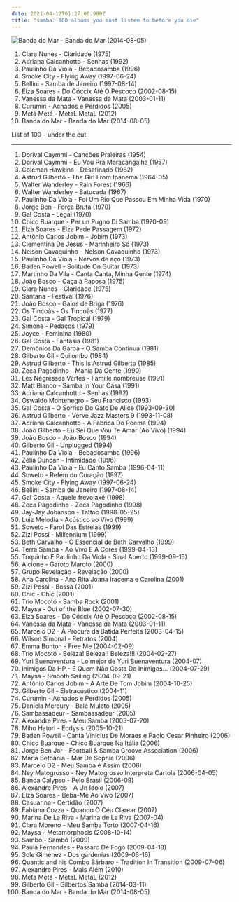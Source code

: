 ```yaml
---
date: 2021-04-12T01:27:06.980Z
title: "samba: 100 albums you must listen to before you die"
---
```

![Banda do Mar - Banda do Mar (2014-08-05)](http://coverartarchive.org/release/77fd947a-cbda-4d09-93b4-6753ab5e7a3c/8201873863-500.jpg "Banda do Mar - Banda do Mar (2014-08-05)")
<ol class="albums">
<li data-cover="http://coverartarchive.org/release/e8779f5c-5742-476f-9a58-5dc5131cbccc/2583942855-500.jpg" data-tags="brazilian, samba, brazilian popular music, umbanda" role="button">Clara Nunes - Claridade (1975)</li>
<li data-cover="https://img.discogs.com/LD1fqi2GP-k_SNRCkGWxNuawpqo=/fit-in/600x337/filters:strip_icc():format(jpeg):mode_rgb():quality(90)/discogs-images/R-9650757-1484222465-3586.jpeg.jpg" data-tags="mpb" role="button">Adriana Calcanhotto - Senhas (1992)</li>
<li data-cover="https://img.discogs.com/wLiy4OHVqDGsqIL78_QSw7MnjgU=/fit-in/600x603/filters:strip_icc():format(jpeg):mode_rgb():quality(90)/discogs-images/R-5791086-1402765122-3498.jpeg.jpg" data-tags="samba, bossa nova, mpb, paulinho da viola" role="button">Paulinho Da Viola - Bebadosamba (1996)</li>
<li data-cover="http://coverartarchive.org/release/a80dbd7d-3841-4d87-acda-58b53eb47028/5969394312-500.jpg" data-tags="chillout, trip-hop, downtempo" role="button">Smoke City - Flying Away (1997-06-24)</li>
<li data-cover="http://coverartarchive.org/release/85452345-be8d-42ec-8c03-931905b23f3f/28879063023-500.jpg" data-tags="dance, house, samba, samba de janeiro" role="button">Bellini - Samba de Janeiro (1997-08-14)</li>
<li data-cover="https://img.discogs.com/mPwV52jBa-nLyxeK_wYUsnE5K0M=/fit-in/600x643/filters:strip_icc():format(jpeg):mode_rgb():quality(90)/discogs-images/R-9990991-1490203504-6755.jpeg.jpg" data-tags="samba" role="button">Elza Soares - Do Cóccix Até O Pescoço (2002-08-15)</li>
<li data-cover="http://coverartarchive.org/release/283e6068-9e3d-4dd6-823b-5b481f437298/18305534650-500.jpg" data-tags="mpb, vanessa da mata" role="button">Vanessa da Mata - Vanessa da Mata (2003-01-11)</li>
<li data-cover="https://img.discogs.com/aeza0CMqIGI12AsLySp2zFGydk0=/fit-in/489x492/filters:strip_icc():format(jpeg):mode_rgb():quality(90)/discogs-images/R-15871568-1599330283-3671.png.jpg" data-tags="mpb, samba, current infatuations" role="button">Curumin - Achados e Perdidos (2005)</li>
<li data-cover="https://img.discogs.com/Gy-atUeIsN4DD9I7MzrClydFt5U=/fit-in/600x600/filters:strip_icc():format(jpeg):mode_rgb():quality(90)/discogs-images/R-6327852-1544194248-8523.jpeg.jpg" data-tags="metal, jazz, rock, alternative, experimental, samba, afro music" role="button">Metá Metá - MetaL MetaL (2012)</li>
<li data-cover="http://coverartarchive.org/release/77fd947a-cbda-4d09-93b4-6753ab5e7a3c/8201873863-500.jpg" data-tags="indie, folk, mallu magalhaes" role="button">Banda do Mar - Banda do Mar (2014-08-05)</li>
</ol>
List of 100 - under the cut.
<!-- more -->

_________________

<ol class="albums">
<li data-cover="http://coverartarchive.org/release/a3aeaf8b-5c0e-4099-a72f-c473b547c099/20422830881-500.jpg" data-tags="samba" role="button">
Dorival Caymmi - Canções Praieiras (1954)
</li>
<li data-cover="https://img.discogs.com/6RQCkWu0v2KBBhfl3A2IUSSg5hA=/fit-in/600x607/filters:strip_icc():format(jpeg):mode_rgb():quality(90)/discogs-images/R-8976369-1472600815-7738.jpeg.jpg" data-tags="samba" role="button">
Dorival Caymmi - Eu Vou Pra Maracangalha (1957)
</li>
<li data-cover="https://img.discogs.com/sLZRAN0Kc9F5yDtsVNS4FAMnip0=/fit-in/600x531/filters:strip_icc():format(jpeg):mode_rgb():quality(90)/discogs-images/R-10844072-1507644840-8301.jpeg.jpg" data-tags="jazz, bossa nova" role="button">
Coleman Hawkins - Desafinado (1962)
</li>
<li data-cover="https://img.discogs.com/G2RAj-0ZWpGUJWr2hxVFkB4yVy4=/fit-in/496x453/filters:strip_icc():format(jpeg):mode_rgb():quality(90)/discogs-images/R-5629891-1504081834-9793.png.jpg" data-tags="bossa nova" role="button">
Astrud Gilberto - The Girl From Ipanema (1964-05)
</li>
<li data-cover="http://coverartarchive.org/release/68e84ef5-dd48-4db0-8624-98f922a8808a/14739023370-500.jpg" data-tags="mpb" role="button">
Walter Wanderley - Rain Forest (1966)
</li>
<li data-cover="https://img.discogs.com/9xz4skAne3otQLHKcuYSUjZwRKY=/fit-in/600x605/filters:strip_icc():format(jpeg):mode_rgb():quality(90)/discogs-images/R-399219-1289664308.jpeg.jpg" data-tags="jazz, bossa nova, samba, batucada" role="button">
Walter Wanderley - Batucada (1967)
</li>
<li data-cover="http://coverartarchive.org/release/8faa087c-4d22-4e62-9c22-3235329c6b0d/4795334780-500.jpg" data-tags="samba" role="button">
Paulinho Da Viola - Foi Um Rio Que Passou Em Minha Vida (1970)
</li>
<li data-cover="http://coverartarchive.org/release/3898175a-8535-457b-835f-02c0fd804a24/5248274081-500.jpg" data-tags="samba soul" role="button">
Jorge Ben - Força Bruta (1970)
</li>
<li data-cover="https://img.discogs.com/ZM-3Z78Eyk0OEVmyY4wMInKDghA=/fit-in/302x299/filters:strip_icc():format(jpeg):mode_rgb():quality(90)/discogs-images/R-1254915-1340974587-7644.jpeg.jpg" data-tags="mpb" role="button">
Gal Costa - Legal (1970)
</li>
<li data-cover="https://img.discogs.com/tE9l313zGPYXRBmB_I-lqkKWnsc=/fit-in/600x600/filters:strip_icc():format(jpeg):mode_rgb():quality(90)/discogs-images/R-4761516-1374677926-9910.jpeg.jpg" data-tags="bossa nova, mpb, samba" role="button">
Chico Buarque - Per un Pugno Di Samba (1970-09)
</li>
<li data-cover="https://img.discogs.com/hdo3osQT52Qewrz55tbWRSyeBSI=/fit-in/600x600/filters:strip_icc():format(jpeg):mode_rgb():quality(90)/discogs-images/R-14502203-1575836746-4723.jpeg.jpg" data-tags="samba" role="button">
Elza Soares - Elza Pede Passagem (1972)
</li>
<li data-cover="http://coverartarchive.org/release/782348dd-576e-4545-a6f6-e28e8fd21f63/9650476208-500.jpg" data-tags="bossa nova, samba" role="button">
Antônio Carlos Jobim - Jobim (1973)
</li>
<li data-cover="https://img.discogs.com/UEtDd0r0uepzOYpgDR34Tkc_Y8w=/fit-in/400x397/filters:strip_icc():format(jpeg):mode_rgb():quality(90)/discogs-images/R-2856957-1304209728.jpeg.jpg" data-tags="samba" role="button">
Clementina De Jesus - Marinheiro Só (1973)
</li>
<li data-cover="https://img.discogs.com/32xVF2LKNCpPUE4LLl0MUrOXGPo=/fit-in/600x558/filters:strip_icc():format(jpeg):mode_rgb():quality(90)/discogs-images/R-3403284-1329046973.jpeg.jpg" data-tags="samba" role="button">
Nelson Cavaquinho - Nelson Cavaquinho (1973)
</li>
<li data-cover="http://coverartarchive.org/release/7346ef25-8ee4-4333-84af-0131e7d34066/5081151263-500.jpg" data-tags="samba" role="button">
Paulinho Da Viola - Nervos de aço (1973)
</li>
<li data-cover="https://via.placeholder.com/450" data-tags="bossa nova" role="button">
Baden Powell - Solitude On Guitar (1973)
</li>
<li data-cover="https://img.discogs.com/0jxSQLVp-SI19LW_yT4hxlsAJ7o=/fit-in/600x608/filters:strip_icc():format(jpeg):mode_rgb():quality(90)/discogs-images/R-3132579-1571858661-2899.jpeg.jpg" data-tags="samba" role="button">
Martinho Da Vila - Canta Canta, Minha Gente (1974)
</li>
<li data-cover="https://img.discogs.com/VMqDV-NJ3wPEcv80YEqynbEBhHM=/fit-in/600x532/filters:strip_icc():format(jpeg):mode_rgb():quality(90)/discogs-images/R-5064348-1426546703-2305.jpeg.jpg" data-tags="samba" role="button">
João Bosco - Caça à Raposa (1975)
</li>
<li data-cover="http://coverartarchive.org/release/e8779f5c-5742-476f-9a58-5dc5131cbccc/2583942855-500.jpg" data-tags="brazilian, samba, brazilian popular music, umbanda" role="button">
Clara Nunes - Claridade (1975)
</li>
<li data-cover="http://coverartarchive.org/release/6569d897-2fd3-3484-ac20-c42697723548/7547013965-500.jpg" data-tags="fusion, latin rock" role="button">
Santana - Festival (1976)
</li>
<li data-cover="https://img.discogs.com/mVAcbfcmX0NH5TkwMt0QrVJHaro=/fit-in/400x396/filters:strip_icc():format(jpeg):mode_rgb():quality(90)/discogs-images/R-1859731-1248359483.jpeg.jpg" data-tags="samba, mpb - 1970" role="button">
João Bosco - Galos de Briga (1976)
</li>
<li data-cover="http://coverartarchive.org/release/bae3cfd9-bb13-4772-92b1-c2305b8197ef/12365116588-500.jpg" data-tags="samba" role="button">
Os Tincoãs - Os Tincoãs (1977)
</li>
<li data-cover="http://coverartarchive.org/release/20caffc7-6330-412d-91bd-34940564d3e8/9985362852-500.jpg" data-tags="mpb, samba, frevo, robertinho de recife" role="button">
Gal Costa - Gal Tropical (1979)
</li>
<li data-cover="https://img.discogs.com/hBhD584yM7otdGYyEc6plCFfMU0=/fit-in/493x500/filters:strip_icc():format(jpeg):mode_rgb():quality(90)/discogs-images/R-7084079-1433336204-4385.jpeg.jpg" data-tags="mpb, samba, batucada, vocalistas femeninas, brasileirinhos, bom sambinha" role="button">
Simone - Pedaços (1979)
</li>
<li data-cover="http://coverartarchive.org/release/b9bad848-45cd-4d5c-bdc7-ab151d273398/4650846555-500.jpg" data-tags="bossa nova, samba, joyce" role="button">
Joyce - Feminina (1980)
</li>
<li data-cover="http://coverartarchive.org/release/ac51341b-79ca-4e3f-a184-a73655e3dc22/18741825148-500.jpg" data-tags="pop, mpb, samba, frevo" role="button">
Gal Costa - Fantasia (1981)
</li>
<li data-cover="http://coverartarchive.org/release/2bbf7919-a803-4062-9610-8daf1f34a36e/16086644146-500.jpg" data-tags="latin, samba, latinjazz, bom, gaucha, minhas musicas" role="button">
Demônios Da Garoa - O Samba Continua (1981)
</li>
<li data-cover="http://coverartarchive.org/release/3b01bf12-201b-45f8-9167-91344bd12b87/26771751187-500.jpg" data-tags="soundtrack, bossa nova, samba, trilha sonora, bresil, gil, vocalistas masculinos, brasileirinhos, bom sambinha, gilberto gil-quilombo" role="button">
Gilberto Gil - Quilombo (1984)
</li>
<li data-cover="http://coverartarchive.org/release/2d59d89a-3b90-471f-a85e-5ecbcaec4268/8293805928-500.jpg" data-tags="bossa nova, samba, astrud gilberto" role="button">
Astrud Gilberto - This Is Astrud Gilberto (1985)
</li>
<li data-cover="https://img.discogs.com/HUO1G6cNeEbYc3B1IORnO7JWwOc=/fit-in/400x400/filters:strip_icc():format(jpeg):mode_rgb():quality(90)/discogs-images/R-8285960-1458652353-8826.jpeg.jpg" data-tags="samba, batucada, brasileirinhos" role="button">
Zeca Pagodinho - Mania Da Gente (1990)
</li>
<li data-cover="http://coverartarchive.org/release/5a8cec87-abff-349e-9b0f-4219d05f41b0/3472086105-500.jpg" data-tags="french, latin" role="button">
Les Négresses Vertes - Famille nombreuse (1991)
</li>
<li data-cover="http://coverartarchive.org/release/86ade3e6-db47-4582-8fa1-dc3a31700796/6294259339-500.jpg" data-tags="jazz, british, latin, 90s, samba, sophisti-pop" role="button">
Matt Bianco - Samba In Your Casa (1991)
</li>
<li data-cover="https://img.discogs.com/LD1fqi2GP-k_SNRCkGWxNuawpqo=/fit-in/600x337/filters:strip_icc():format(jpeg):mode_rgb():quality(90)/discogs-images/R-9650757-1484222465-3586.jpeg.jpg" data-tags="mpb" role="button">
Adriana Calcanhotto - Senhas (1992)
</li>
<li data-cover="http://coverartarchive.org/release/eac78ab9-9fce-4831-aa1e-bbe42b6bc088/4821394224-500.jpg" data-tags="guitar, brazilian, samba, live, chico buarque" role="button">
Oswaldo Montenegro - Seu Francisco (1993)
</li>
<li data-cover="https://img.discogs.com/OumArGzOLEYSoKY3LP4Zaf6FDVA=/fit-in/600x600/filters:strip_icc():format(jpeg):mode_rgb():quality(90)/discogs-images/R-3604244-1337035245-8710.jpeg.jpg" data-tags="experimental, mpb, samba, arto lindsay" role="button">
Gal Costa - O Sorriso Do Gato De Alice (1993-09-30)
</li>
<li data-cover="http://coverartarchive.org/release/7414576e-52f5-4d38-992e-44f117c7241b/9518009778-500.jpg" data-tags="bossa nova, jazz" role="button">
Astrud Gilberto - Verve Jazz Masters 9 (1993-11-08)
</li>
<li data-cover="http://coverartarchive.org/release/e1565955-0379-4500-a8b1-b66f14989516/6270023704-500.jpg" data-tags="mpb" role="button">
Adriana Calcanhotto - A Fábrica Do Poema (1994)
</li>
<li data-cover="https://img.discogs.com/YV_R7WpitKMElay0Enxr5_PgyOI=/fit-in/600x558/filters:strip_icc():format(jpeg):mode_rgb():quality(90)/discogs-images/R-15713237-1596422276-2116.jpeg.jpg" data-tags="bossa nova" role="button">
João Gilberto - Eu Sei Que Vou Te Amar (Ao Vivo) (1994)
</li>
<li data-cover="https://img.discogs.com/Zj0NFkPDxllmtNfGJQ7Ac4GfxQk=/fit-in/596x600/filters:strip_icc():format(jpeg):mode_rgb():quality(90)/discogs-images/R-2110221-1386178735-2400.jpeg.jpg" data-tags="samba" role="button">
João Bosco - João Bosco (1994)
</li>
<li data-cover="http://coverartarchive.org/release/0ae7eb40-7dad-4969-abb5-b188c740fff3/4215015406-500.jpg" data-tags="90s, poetry, oldies, mpb, brazilian, samba, live, brasileirinhos, g gil" role="button">
Gilberto Gil - Unplugged (1994)
</li>
<li data-cover="https://img.discogs.com/wLiy4OHVqDGsqIL78_QSw7MnjgU=/fit-in/600x603/filters:strip_icc():format(jpeg):mode_rgb():quality(90)/discogs-images/R-5791086-1402765122-3498.jpeg.jpg" data-tags="samba, bossa nova, mpb, paulinho da viola" role="button">
Paulinho Da Viola - Bebadosamba (1996)
</li>
<li data-cover="https://img.discogs.com/3k1OkkZV_0tP8W7H3J_b7L6muUY=/fit-in/600x582/filters:strip_icc():format(jpeg):mode_rgb():quality(90)/discogs-images/R-11633606-1519759662-8583.jpeg.jpg" data-tags="zelia duncan" role="button">
Zélia Duncan - Intimidade (1996)
</li>
<li data-cover="http://coverartarchive.org/release/8b3f3e97-8cb6-48bc-b733-f9f2fe52a6d6/16207361781-500.jpg" data-tags="samba" role="button">
Paulinho Da Viola - Eu Canto Samba (1996-04-11)
</li>
<li data-cover="https://img.discogs.com/vKZllotzSWQxAE4HP3f67QbcURo=/fit-in/600x594/filters:strip_icc():format(jpeg):mode_rgb():quality(90)/discogs-images/R-9057548-1474030505-7585.jpeg.jpg" data-tags="brazilian, samba, romance, brazilian music, pagode, belo" role="button">
Soweto - Refém do Coração (1997)
</li>
<li data-cover="http://coverartarchive.org/release/a80dbd7d-3841-4d87-acda-58b53eb47028/5969394312-500.jpg" data-tags="chillout, trip-hop, downtempo" role="button">
Smoke City - Flying Away (1997-06-24)
</li>
<li data-cover="http://coverartarchive.org/release/85452345-be8d-42ec-8c03-931905b23f3f/28879063023-500.jpg" data-tags="dance, house, samba, samba de janeiro" role="button">
Bellini - Samba de Janeiro (1997-08-14)
</li>
<li data-cover="http://coverartarchive.org/release/534e1d8e-0241-477b-a17d-8307b97a0104/11872288766-500.jpg" data-tags="mpb" role="button">
Gal Costa - Aquele frevo axé (1998)
</li>
<li data-cover="https://img.discogs.com/kMjrDXoEoT_ib20HlhN2CgxEdE0=/fit-in/600x584/filters:strip_icc():format(jpeg):mode_rgb():quality(90)/discogs-images/R-9007997-1473175351-3101.jpeg.jpg" data-tags="samba" role="button">
Zeca Pagodinho - Zeca Pagodinho (1998)
</li>
<li data-cover="https://img.discogs.com/RWUcHMnJekIIAcWp_EaEkORx-6o=/fit-in/600x606/filters:strip_icc():format(jpeg):mode_rgb():quality(90)/discogs-images/R-2688286-1296609849.jpeg.jpg" data-tags="electronic, trip-hop" role="button">
Jay-Jay Johanson - Tattoo (1998-05-25)
</li>
<li data-cover="http://coverartarchive.org/release/08e07e33-92e6-44df-a73e-4a19d8e72b54/12854475968-500.jpg" data-tags="acustico" role="button">
Luiz Melodia - Acústico ao Vivo (1999)
</li>
<li data-cover="https://img.discogs.com/hGKGYeqE2TlR5bLa4vlRD-fa6QM=/fit-in/600x602/filters:strip_icc():format(jpeg):mode_rgb():quality(90)/discogs-images/R-7359584-1474029942-6333.jpeg.jpg" data-tags="brazilian, samba, romance, brazilian music, pagode, belo" role="button">
Soweto - Farol Das Estrelas (1999)
</li>
<li data-cover="https://img.discogs.com/0F5G_w6ytt0jjJiRCXWx_4yBoOg=/fit-in/600x599/filters:strip_icc():format(jpeg):mode_rgb():quality(90)/discogs-images/R-4308973-1509891579-1360.jpeg.jpg" data-tags="bossa nova, mpb, brazilian, samba, vocalistas femeninas, brasileirinhos, zizi possi, bom sambinha, z possi" role="button">
Zizi Possi - Millennium (1999)
</li>
<li data-cover="https://img.discogs.com/mk8kOvES3drxChs9t1jVRf9zuGs=/fit-in/594x593/filters:strip_icc():format(jpeg):mode_rgb():quality(90)/discogs-images/R-11060220-1509114839-3146.jpeg.jpg" data-tags="brasileirinhos" role="button">
Beth Carvalho - O Essencial de Beth Carvalho (1999)
</li>
<li data-cover="https://img.discogs.com/uJPLrzoMK5JXPiC3G87Di_eZbvs=/fit-in/600x595/filters:strip_icc():format(jpeg):mode_rgb():quality(90)/discogs-images/R-4449388-1532794551-5958.jpeg.jpg" data-tags="brazilian, samba, recuerdos, pagode" role="button">
Terra Samba - Ao Vivo E A Cores (1999-04-13)
</li>
<li data-cover="http://coverartarchive.org/release/879ba693-7115-4a34-af70-9dbd5748899a/14537919303-500.jpg" data-tags="mpb, samba" role="button">
Toquinho E Paulinho Da Viola - Sinal Aberto (1999-09-15)
</li>
<li data-cover="https://img.discogs.com/FpX35we9FrCYJK9mR2LeyFpHlQc=/fit-in/600x583/filters:strip_icc():format(jpeg):mode_rgb():quality(90)/discogs-images/R-6713793-1540115821-4272.jpeg.jpg" data-tags="bossa nova, samba" role="button">
Alcione - Garoto Maroto (2000)
</li>
<li data-cover="http://coverartarchive.org/release/0443d079-4b0f-4ad9-8f46-9fe15cddef5f/20348042474-500.jpg" data-tags="samba" role="button">
Grupo Revelação - Revelação (2000)
</li>
<li data-cover="https://img.discogs.com/aWwkOGgqLiprrpKePRv_gZbdkE8=/fit-in/600x600/filters:strip_icc():format(jpeg):mode_rgb():quality(90)/discogs-images/R-2073494-1478103358-6750.jpeg.jpg" data-tags="mpb" role="button">
Ana Carolina - Ana Rita Joana Iracema e Carolina (2001)
</li>
<li data-cover="https://img.discogs.com/QogEqz9bVEKfP_9J4_RUjlpklCM=/fit-in/485x473/filters:strip_icc():format(jpeg):mode_rgb():quality(90)/discogs-images/R-4058189-1353845449-4377.jpeg.jpg" data-tags="bossa nova, mpb, samba, melodico, vocalistas femeninas, zizi, brasileirinhos, zizi possi, bom sambinha, z possi" role="button">
Zizi Possi - Bossa (2001)
</li>
<li data-cover="http://coverartarchive.org/release/05e24f94-9ee0-4f35-a215-3fe976381096/17206730812-500.jpg" data-tags="funk, disco, dance" role="button">
Chic - Chic (2001)
</li>
<li data-cover="https://img.discogs.com/mD6ZJc7UuBBvVMzl2VPvVrCEaEQ=/fit-in/395x350/filters:strip_icc():format(jpeg):mode_rgb():quality(90)/discogs-images/R-70812-1343243207-2823.jpeg.jpg" data-tags="samba" role="button">
Trio Mocotó - Samba Rock (2001)
</li>
<li data-cover="http://coverartarchive.org/release/579c5a1d-88ca-48a2-8746-a896df4f19b0/6734319296-500.jpg" data-tags="bossa nova, samba, mlx, vocalistas femeninas, brasileirinhos, bom sambinha, megabuy 30-10-17" role="button">
Maysa - Out of the Blue (2002-07-30)
</li>
<li data-cover="https://img.discogs.com/mPwV52jBa-nLyxeK_wYUsnE5K0M=/fit-in/600x643/filters:strip_icc():format(jpeg):mode_rgb():quality(90)/discogs-images/R-9990991-1490203504-6755.jpeg.jpg" data-tags="samba" role="button">
Elza Soares - Do Cóccix Até O Pescoço (2002-08-15)
</li>
<li data-cover="http://coverartarchive.org/release/283e6068-9e3d-4dd6-823b-5b481f437298/18305534650-500.jpg" data-tags="mpb, vanessa da mata" role="button">
Vanessa da Mata - Vanessa da Mata (2003-01-11)
</li>
<li data-cover="http://coverartarchive.org/release/26b1fd09-d548-446f-a4ff-5e3611e7fb90/1436809187-500.jpg" data-tags="brazilian" role="button">
Marcelo D2 - À Procura da Batida Perfeita (2003-04-15)
</li>
<li data-cover="https://img.discogs.com/SAQxvYiGW6aepKfs5Em00uYyDE0=/fit-in/600x595/filters:strip_icc():format(jpeg):mode_rgb():quality(90)/discogs-images/R-10306175-1495028954-1717.jpeg.jpg" data-tags="bossa nova, samba, vocalistas masculinos, brasileirinhos, bom sambinha" role="button">
Wilson Simonal - Retratos (2004)
</li>
<li data-cover="https://img.discogs.com/g3bJ7oDTSZGYQnZLRLvW_MeSJE8=/fit-in/600x911/filters:strip_icc():format(jpeg):mode_rgb():quality(90)/discogs-images/R-11495616-1582498420-4336.jpeg.jpg" data-tags="pop" role="button">
Emma Bunton - Free Me (2004-02-09)
</li>
<li data-cover="https://img.discogs.com/NeY9UO2g4lhaDZ3CzhbsOIiweYA=/fit-in/600x535/filters:strip_icc():format(jpeg):mode_rgb():quality(90)/discogs-images/R-1504837-1224675323.jpeg.jpg" data-tags="samba, sambalanco" role="button">
Trio Mocotó - Beleza! Beleza!! Beleza!!! (2004-02-27)
</li>
<li data-cover="https://img.discogs.com/w6y1FlDaZnOaSzxvFZoLXoKpOoY=/fit-in/600x593/filters:strip_icc():format(jpeg):mode_rgb():quality(90)/discogs-images/R-7782361-1448753845-4669.jpeg.jpg" data-tags="samba, salsa" role="button">
Yuri Buenaventura - Lo mejor de Yuri Buenaventura (2004-07)
</li>
<li data-cover="http://coverartarchive.org/release/e3ad0355-fbe8-48d5-b770-a66c1775bef8/6617387318-500.jpg" data-tags="pagode" role="button">
Inimigos Da HP - E Quem Não Gosta Do Inimigos... (2004-07-29)
</li>
<li data-cover="https://img.discogs.com/XNZKET8PTzSTulyASQ_HhtC9f6c=/fit-in/600x588/filters:strip_icc():format(jpeg):mode_rgb():quality(90)/discogs-images/R-12571046-1537820471-2120.jpeg.jpg" data-tags="smooth jazz" role="button">
Maysa - Smooth Sailing (2004-09-21)
</li>
<li data-cover="https://img.discogs.com/cIurKmv0QBc1_nAAM0ZZbN-0x94=/fit-in/600x603/filters:strip_icc():format(jpeg):mode_rgb():quality(90)/discogs-images/R-9431602-1480458974-3595.jpeg.jpg" data-tags="bossa nova, samba, antonio carlos jobim, vocalistas masculinos, brasileirinhos, bom sambinha, l3a1e5da4n15l1" role="button">
Antônio Carlos Jobim - A Arte De Tom Jobim (2004-10-25)
</li>
<li data-cover="https://img.discogs.com/br4GTFo8TCPx8_z1kC9WfWMIKBQ=/fit-in/500x495/filters:strip_icc():format(jpeg):mode_rgb():quality(90)/discogs-images/R-5543056-1396097106-4494.jpeg.jpg" data-tags="bossa nova, samba, bob marley, saudade, bresil, vocalistas masculinos, brasileirinhos, vbrazil, canyeriu, bom sambinha" role="button">
Gilberto Gil - Eletracústico (2004-11)
</li>
<li data-cover="https://img.discogs.com/aeza0CMqIGI12AsLySp2zFGydk0=/fit-in/489x492/filters:strip_icc():format(jpeg):mode_rgb():quality(90)/discogs-images/R-15871568-1599330283-3671.png.jpg" data-tags="mpb, samba, current infatuations" role="button">
Curumin - Achados e Perdidos (2005)
</li>
<li data-cover="http://coverartarchive.org/release/d6ac4465-894d-42e3-b076-35ad24aa17ad/16069267749-500.jpg" data-tags="pop, samba, axe" role="button">
Daniela Mercury - Balé Mulato (2005)
</li>
<li data-cover="https://via.placeholder.com/450" data-tags="indie pop, swedish" role="button">
Sambassadeur - Sambassadeur (2005)
</li>
<li data-cover="https://img.discogs.com/pWu73GW15rF5JZO_O5pfkQJsYe0=/fit-in/600x604/filters:strip_icc():format(jpeg):mode_rgb():quality(90)/discogs-images/R-8779132-1468596555-9559.jpeg.jpg" data-tags="samba, pagode, pagode romantico" role="button">
Alexandre Pires - Meu Samba (2005-07-20)
</li>
<li data-cover="https://img.discogs.com/VlUgXgilMCERBkCSnclcJweI1_8=/fit-in/320x317/filters:strip_icc():format(jpeg):mode_rgb():quality(90)/discogs-images/R-740419-1153923451.jpeg.jpg" data-tags="alternative, japanese, samba" role="button">
Miho Hatori - Ecdysis (2005-10-21)
</li>
<li data-cover="http://coverartarchive.org/release/34110f36-380f-4976-b5a6-ac7cb2c74ead/5120898390-500.jpg" data-tags="jazz, bossa nova, mpb, samba, baden powell, brasileirinhos, bom sambinha, b powell" role="button">
Baden Powell - Canta Vinicius De Moraes e Paolo Cesar Pinheiro (2006)
</li>
<li data-cover="https://img.discogs.com/V_pCiTlNbS2E-8nhbUxn7P9eA98=/fit-in/597x600/filters:strip_icc():format(jpeg):mode_rgb():quality(90)/discogs-images/R-894540-1377984817-4955.jpeg.jpg" data-tags="bossa nova, mpb, samba" role="button">
Chico Buarque - Chico Buarque Na Itália (2006)
</li>
<li data-cover="https://via.placeholder.com/450" data-tags="mpb, brazilian, samba, bossa nova" role="button">
Jorge Ben Jor - Football & Samba Groove Association (2006)
</li>
<li data-cover="https://img.discogs.com/JAQK1ZOQh9hVjEh-Ei5erFmZoNM=/fit-in/600x595/filters:strip_icc():format(jpeg):mode_rgb():quality(90)/discogs-images/R-3635360-1521784378-3749.jpeg.jpg" data-tags="mpb, maria bethania" role="button">
Maria Bethânia - Mar De Sophia (2006)
</li>
<li data-cover="http://coverartarchive.org/release/c31fd95c-98b2-35df-83ba-c6fb360f7476/27247252498-500.jpg" data-tags="hip hop, rap, samba" role="button">
Marcelo D2 - Meu Samba é Assim (2006)
</li>
<li data-cover="https://img.discogs.com/bEF10aksLc7TpjHqL-wgXig96Lk=/fit-in/600x596/filters:strip_icc():format(jpeg):mode_rgb():quality(90)/discogs-images/R-9559523-1482763955-6754.jpeg.jpg" data-tags="cartola, mpb, ney matogrosso" role="button">
Ney Matogrosso - Ney Matogrosso Interpreta Cartola (2006-04-05)
</li>
<li data-cover="http://coverartarchive.org/release/e9da36c8-3d17-45ff-9e7c-ff700a4117fc/9581602505-500.jpg" data-tags="samba, merengue, frevo, carimbo" role="button">
Banda Calypso - Pelo Brasil (2006-09)
</li>
<li data-cover="https://img.discogs.com/PQst7haSKGNu2FxNchMQk7GyrXs=/fit-in/483x469/filters:strip_icc():format(jpeg):mode_rgb():quality(90)/discogs-images/R-8789176-1468792636-5662.jpeg.jpg" data-tags="samba, pagode, trilha, pagode romantico" role="button">
Alexandre Pires - A Un Idolo (2007)
</li>
<li data-cover="https://img.discogs.com/-4XTqnyy_-6TiLkZvhZadzizwbY=/fit-in/600x596/filters:strip_icc():format(jpeg):mode_rgb():quality(90)/discogs-images/R-14026408-1566907662-1741.jpeg.jpg" data-tags="soul, bossa nova, female vocalists, mpb, samba, vocalistas femeninas, brasileirinhos, elza, bom sambinha, elza soarez, e soares" role="button">
Elza Soares - Beba-Me Ao Vivo (2007)
</li>
<li data-cover="https://img.discogs.com/YKtZJ_ZQIi9leWdEL3-3oILQoqk=/fit-in/600x450/filters:strip_icc():format(jpeg):mode_rgb():quality(90)/discogs-images/R-15762325-1597326405-6914.jpeg.jpg" data-tags="samba, melhores, pandeiro, casuarina, mpb - 2000, mtv apresenta, samba do brasil" role="button">
Casuarina - Certidão (2007)
</li>
<li data-cover="https://img.discogs.com/9EHByXhzEYsoESiP4of5y5vrj_Q=/fit-in/600x600/filters:strip_icc():format(jpeg):mode_rgb():quality(90)/discogs-images/R-15215883-1588231622-3769.jpeg.jpg" data-tags="samba" role="button">
Fabiana Cozza - Quando O Céu Clarear (2007)
</li>
<li data-cover="http://coverartarchive.org/release/3abad84e-b963-47bb-93b1-2f8e1f546cf9/2894802106-500.jpg" data-tags="bossa nova, mpb, cuban, brazilian, samba, female singer, a decouvrir, arbeitsmusik, mpb - 2000, mpb classica, discos 2009" role="button">
Marina De La Riva - Marina de La Riva (2007-04)
</li>
<li data-cover="http://coverartarchive.org/release/3f845485-06f0-432c-ae86-12c18e29a44b/1261919987-500.jpg" data-tags="samba" role="button">
Clara Moreno - Meu Samba Torto (2007-04-16)
</li>
<li data-cover="https://via.placeholder.com/450" data-tags="bossa nova" role="button">
Maysa - Metamorphosis (2008-10-14)
</li>
<li data-cover="http://coverartarchive.org/release/fb4ec594-3b83-4e40-bda3-c08f2399dfbc/3084499275-500.jpg" data-tags="samba" role="button">
Sambô - Sambô (2009)
</li>
<li data-cover="http://coverartarchive.org/release/67c33e0f-e878-4c35-8ce2-f5c9248545ee/6435767660-500.jpg" data-tags="sertanejo romantico" role="button">
Paula Fernandes - Pássaro De Fogo (2009-04-18)
</li>
<li data-cover="http://coverartarchive.org/release/1719476c-b5ca-4de2-b704-bc1e6010a72e/15906021775-500.jpg" data-tags="jazz, pop, bossa nova, vocal jazz, samba, latin jazz" role="button">
Sole Giménez - Dos gardenias (2009-06-16)
</li>
<li data-cover="https://via.placeholder.com/450" data-tags="soul, funk, cumbia, samba, mambo, tru thoughts, boogaloo, batucada, descarga" role="button">
Quantic and his Combo Bárbaro - Tradition In Transition (2009-07-06)
</li>
<li data-cover="https://img.discogs.com/l6YtIhmOt75bU6ODTDjag8OisOA=/fit-in/600x591/filters:strip_icc():format(jpeg):mode_rgb():quality(90)/discogs-images/R-11523037-1517843254-2509.jpeg.jpg" data-tags="samba, pagode, pagode romantico, custe o que custar, erro meu, quem e vc, sem pensar" role="button">
Alexandre Pires - Mais Além (2010)
</li>
<li data-cover="https://img.discogs.com/Gy-atUeIsN4DD9I7MzrClydFt5U=/fit-in/600x600/filters:strip_icc():format(jpeg):mode_rgb():quality(90)/discogs-images/R-6327852-1544194248-8523.jpeg.jpg" data-tags="metal, jazz, rock, alternative, experimental, samba, afro music" role="button">
Metá Metá - MetaL MetaL (2012)
</li>
<li data-cover="https://img.discogs.com/PTdClJH13tztM0R7R_b31OWUzoE=/fit-in/600x543/filters:strip_icc():format(jpeg):mode_rgb():quality(90)/discogs-images/R-6069126-1410262661-7364.jpeg.jpg" data-tags="bossa nova, mpb" role="button">
Gilberto Gil - Gilbertos Samba (2014-03-11)
</li>
<li data-cover="http://coverartarchive.org/release/77fd947a-cbda-4d09-93b4-6753ab5e7a3c/8201873863-500.jpg" data-tags="indie, folk, mallu magalhaes" role="button">
Banda do Mar - Banda do Mar (2014-08-05)
</li>
</ol>